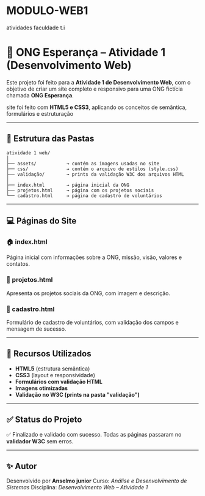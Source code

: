 # MODULO-WEB1
atividades faculdade t.i

# 🌿 ONG Esperança – Atividade 1 (Desenvolvimento Web)

Este projeto foi feito para a **Atividade 1 de Desenvolvimento Web**, com o objetivo de criar um site completo e responsivo para uma ONG fictícia chamada **ONG Esperança**.

site foi feito com **HTML5 e CSS3**, aplicando os conceitos de semântica, formulários e estruturação 

---

## 📁 Estrutura das Pastas

```
atividade 1 web/
│
├── assets/           → contém as imagens usadas no site
├── css/              → contém o arquivo de estilos (style.css)
├── validação/        → prints da validação W3C dos arquivos HTML
│
├── index.html        → página inicial da ONG
├── projetos.html     → página com os projetos sociais
└── cadastro.html     → página de cadastro de voluntários
```

---

## 💻 Páginas do Site

### 🏠 index.html

Página inicial com informações sobre a ONG, missão, visão, valores e contatos.

### 🤝 projetos.html

Apresenta os projetos sociais da ONG, com imagem e descrição.

### 🧾 cadastro.html

Formulário de cadastro de voluntários, com validação dos campos e mensagem de sucesso.

---

## 🎨 Recursos Utilizados

* **HTML5** (estrutura semântica)
* **CSS3** (layout e responsividade)
* **Formulários com validação HTML**
* **Imagens otimizadas**
* **Validação no W3C (prints na pasta "validação")**

---

## ✅ Status do Projeto

✅ Finalizado e validado com sucesso.
Todas as páginas passaram no **validador W3C** sem erros.

---

## ✨ Autor

Desenvolvido por **Anselmo junior**
Curso: *Análise e Desenvolvimento de Sistemas*
Disciplina: *Desenvolvimento Web – Atividade 1*


